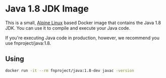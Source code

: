 # Java 1.8 JDK Image

This is a small, [Alpine Linux](http://www.alpinelinux.org/) based Docker image
that contains the Java 1.8 JDK. You can use it to compile and execute your Java code.

If you're executing Java code in production, however, we recommend you use fnproject/java:1.8.

## Using

```sh
docker run -it --rm fnproject/java:1.8-dev javac -version
```
